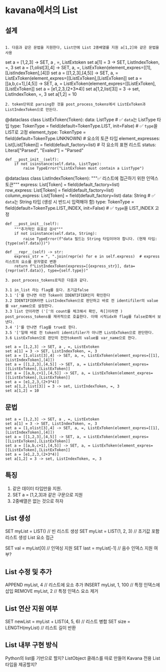 # kavana에서의 List

## 설계

```

1. 다음과 같은 문법을 지원한다, List안에 List 2중배열를 지원 a[1,2]와 같은 문법을 사용
```

set a = [1,2,3] -> SET, a , =, ListExtoken
set a[1] = 3 -> SET, ListIndexToken, =, 3
set a = [1,olist[3],4] -> SET, a, =, ListExToken(element_expres=[[1],[ListIndexToken],[4]])
set a = [[1,2,3],[4,5]] -> SET, a, = ListExToken(element_expres=[[ListExToken],[ListExToken]]
set a = [[a,b,c+1],[4,5]] -> SET, a, = ListExToken(element_expres=[[ListExToken],[ListExToken]]
set a = [e1,2,3,(2+3*4)]
set a[1,2,list[3]] = 3 -> set, ListIndexToken, =, 3
set a[1,2] = 10

```
2. token단위로 parsing한 것을 post_process_tokens에서 ListExToken과 ListIndexToken으로 만든다.
```

@dataclass
class ListExToken(Token):
    data: ListType  # ✅ `data`는 ListType 타입
    type: TokenType = field(default=TokenType.LIST, init=False)  # ✅ `type`을 LIST로 고정
    element_type: TokenType = field(default=TokenType.UNKNOWN)  # 요소의 토큰 타입
    element_expresses: List[List[Token]] = field(default_factory=list)  # 각 요소의 표현 리스트
    status: Literal["Parsed", "Evaled"] = "Parsed"

    def __post_init__(self):
        if not isinstance(self.data, ListType):
            raise TypeError("ListExToken must contain a ListType")

@dataclass
class ListIndexToken(Token):
    """✅ 리스트에 접근하기 위한 인덱스 토큰"""
    express: List[Token] = field(default_factory=list)  
    row_express: List[Token] = field(default_factory=list)  
    column_express: List[Token] = field(default_factory=list)
    data: String  # ✅ `data`는 String 타입 (생성 시 반드시 입력해야 함)
    type: TokenType = field(default=TokenType.LIST_INDEX, init=False)  # ✅ `type`을 LIST_INDEX 고정

    def __post_init__(self):
        """추가적인 유효성 검사"""
        if not isinstance(self.data, String):
            raise TypeError(f"data 필드는 String 타입이어야 합니다. (현재 타입: {type(self.data)})")

    def __repr__(self) -> str:
        express_str = ", ".join(repr(e) for e in self.express)  # express 리스트의 요소를 문자열로 변환
        return f"ListIndexToken(express=[{express_str}], data={repr(self.data)}, type={self.type})"

```
3. post_process_tokens로직은 다음과 같다.

3.1 in_list 라는 flag를 둔다. 초기값false
3.1 '['를 만나면 이전 Token이 IDENTIFIER인지 확인한다
3.2 IDENTIFIER라면 ListIndexToken으로 판단하고 바로 전 identifiler의 value 를 var_name으로 설정한다.
3.3 list 안이라면 ('['의 count를 체크해서 확인, 즉[]이라면 ) post_process_tokens를 재귀적으로 호출한다. 이때 시작idx와 flag를 false로해서 보낸다.
3.4 ']'를 만나면 flag를 true로 한다.
3.5 '['일때 바로 전 token이 identifiler가 아니면 ListExToken으로 판단한다. 
3.6 ListExToken으로 판단히 전전token의 value를 var_name으로 한다.

set a = [1,2,3] -> SET, a , =, ListExtoken
set a[1] = 3 -> SET, ListIndexToken, =, 3
set a = [1,olist[3],4] -> SET, a, =, ListExToken(element_expres=[[1],[ListIndexToken],[4]])
set a = [[1,2,3],[4,5]] -> SET, a, = ListExToken(element_expres=[[ListExToken],[ListExToken]]
set a = [[a,b,c+1],[4,5]] -> SET, a, = ListExToken(element_expres=[[ListExToken],[ListExToken]]
set a = [e1,2,3,(2+3*4)]
set a[1,2,list[3]] = 3 -> set, ListIndexToken, =, 3
set a[1,2] = 10

```

## 문법

```
set a = [1,2,3] -> SET, a , =, ListExtoken
set a[1] = 3 -> SET, ListIndexToken, =, 3
set a = [1,olist[3],4] -> SET, a, =, ListExToken(element_expres=[[1],[ListIndexToken],[4]])
set a = [[1,2,3],[4,5]] -> SET, a, = ListExToken(element_expres=[[ListExToken],[ListExToken]]
set a = [[a,b,c+1],[4,5]] -> SET, a, = ListExToken(element_expres=[[ListExToken],[ListExToken]]
set a = [e1,2,3,(2+3*4)]
set a[1,2] = 3 -> set, ListIndexToken, =, 3

```

## 특징

1. 같은 데이터 타입만을 지원.
2. SET a = [1,2,3]과 같은 구문으로 지원
3. 2중배열은 없는 것으로 하자

## List 생성

SET myList = LIST() // 빈 리스트 생성
SET myList = LIST(1, 2, 3) // 초기값 포함 리스트 생성
List 요소 접근

SET val = myList[0] // 인덱싱 지원
SET last = myList[-1] // 음수 인덱스 지원 여부?

## List 수정 및 추가

APPEND myList, 4 // 리스트에 요소 추가
INSERT myList, 1, 100 // 특정 인덱스에 삽입
REMOVE myList, 2 // 특정 인덱스 요소 제거

## List 연산 지원 여부

SET newList = myList + LIST(4, 5, 6) // 리스트 병합
SET size = LENGTH(myList) // 리스트 길이 반환

## List 내부 구현 방식

Python의 list를 기반으로 할지?
ListObject 클래스를 따로 만들어 Kavana 전용 List 타입을 제공할지?
